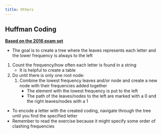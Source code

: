 ```yaml
---
title: Others
---
```




## Huffman Coding

[**Based on the 2016 exam set**](../extra/exam-sets/2016-aalg-exam.pdf)



- The goal is to create a tree where the leaves represents each letter and the lower frequency is always to the left

1. Count the frequency/how often each letter is found in a string
    - It is helpful to create a table
2. Do until there is only one root node:
    1. Combine the lowest frequency leaves and/or node and create a new node with their frequencies added together
        - The element with the lowest frequency is put to the left
        - The path of the leaves/nodes to the left are marked with a 0 and the right leaves/nodes with a 1

- To encode a letter with the created coding, navigate through the tree until you find the specified letter
- Remember to read the exercise because it might specify some order of clashing frequencies
